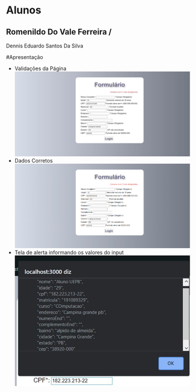 
# Alunos
## Romenildo Do Vale Ferreira  / 
 Dennis Eduardo Santos Da Silva

#Apresentação
* Validações da Página
 ![](https://github.com/Romenildo/Universidade/blob/master/InterfaceGraficaATV/imgs/image2.JPG)
* Dados Corretos
![](https://github.com/Romenildo/Universidade/blob/master/InterfaceGraficaATV/imgs/image.png)
* Tela de alerta informando os valores do input
![](https://github.com/Romenildo/Universidade/blob/master/InterfaceGraficaATV/imgs/image3.JPG)
